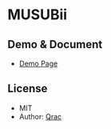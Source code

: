 # MUSUBii

## Demo & Document

- [Demo Page][link-demo-1]

## License

- MIT
- Author: [Qrac][link-twitter]

[link-twitter]:https://twitter.com/Qrac_jp
[link-demo-1]:https://qrac.github.io/musubii/